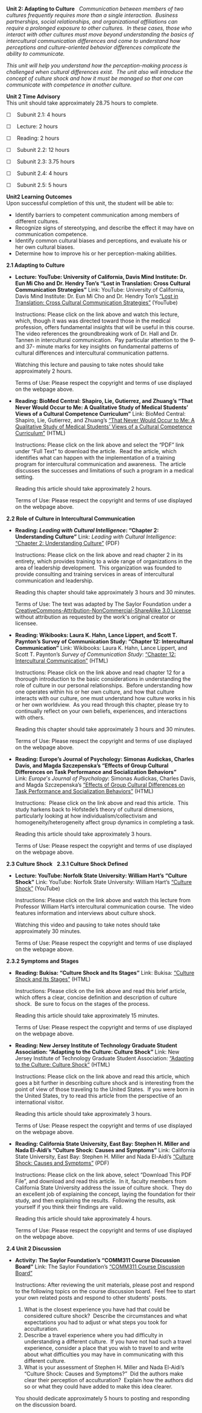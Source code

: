 **Unit 2: Adapting to Culture** <span id="2"></span> 
*Communication between members of two cultures frequently requires more
than a single interaction.  Business partnerships, social relationships,
and organizational affiliations can require a prolonged exposure to
other cultures.  In these cases, those who interact with other cultures
must move beyond understanding the basics of intercultural communication
differences and come to understand how perceptions and culture-oriented
behavior differences complicate the ability to communicate.*  
  
 *This unit will help you understand how the perception-making process
is challenged when cultural differences exist.  The unit also will
introduce the concept of culture shock and how it must be managed so
that one can communicate with competence in another culture.*

**Unit 2 Time Advisory**  
This unit should take approximately 28.75 hours to complete.  
  
  
 ☐    Subunit 2.1: 4 hours

  
 ☐    Lecture: 2 hours  
  
 ☐    Reading: 2 hours

  
 ☐    Subunit 2.2: 12 hours  
  
 ☐    Subunit 2.3: 3.75 hours  
  
 ☐    Subunit 2.4: 4 hours  
  
 ☐    Subunit 2.5: 5 hours

**Unit2 Learning Outcomes**  
Upon successful completion of this unit, the student will be able to:
-   Identify barriers to competent communication among members of
    different cultures.
-   Recognize signs of stereotyping, and describe the effect it may have
    on communication competence.
-   Identify common cultural biases and perceptions, and evaluate his or
    her own cultural biases.
-   Determine how to improve his or her perception-making abilities. 

**2.1 Adapting to Culture** <span id="2.1"></span> 
-   **Lecture: YouTube: University of California, Davis Mind Institute:
    Dr. Eun Mi Cho and Dr. Hendry Ton’s “Lost in Translation: Cross
    Cultural Communication Strategies”**
    Link: YouTube: University of California, Davis Mind Institute: Dr.
    Eun Mi Cho and Dr. Hendry Ton’s [“Lost in Translation: Cross
    Cultural Communication
    Strategies”](http://www.youtube.com/watch?v=tKo-Y0DkhDM) (YouTube)  
      
     Instructions: Please click on the link above and watch this
    lecture, which, though it was was directed toward those in the
    medical profession, offers fundamental insights that will be useful
    in this course.  The video references the groundbreaking work of Dr.
    Hall and Dr. Tannen in intercultural communication.  Pay particular
    attention to the 9- and 37- minute marks for key insights on
    fundamental patterns of cultural differences and intercultural
    communication patterns.  
      
     Watching this lecture and pausing to take notes should take
    approximately 2 hours.  
      
     Terms of Use: Please respect the copyright and terms of use
    displayed on the webpage above.

-   **Reading: BioMed Central: Shapiro, Lie, Gutierrez, and Zhuang’s
    “That Never Would Occur to Me: A Qualitative Study of Medical
    Students’ Views of a Cultural Competence Curriculum”**
    Link: BioMed Central: Shapiro, Lie, Gutierrez, and Zhuang’s [“That
    Never Would Occur to Me: A Qualitative Study of Medical Students’
    Views of a Cultural Competence
    Curriculum”](http://www.biomedcentral.com/1472-6920/6/31/) (HTML)  
      
     Instructions: Please click on the link above and select the “PDF”
    link under “Full Text” to download the article.  Read the article,
    which identifies what can happen with the implementation of a
    training program for intercultural communication and awareness.  The
    article discusses the successes and limitations of such a program in
    a medical setting.  
      
     Reading this article should take approximately 2 hours.  
      
     Terms of Use: Please respect the copyright and terms of use
    displayed on the webpage above.

**2.2 Role of Culture in Intercultural Communication** <span
id="2.2"></span> 
-   **Reading: *Leading with Cultural Intelligence*: “Chapter 2:
    Understanding Culture”**
    Link: *Leading with Cultural Intelligence*: [“Chapter 2:
    Understanding
    Culture”](https://resources.saylor.org/archived/textbooks/Leading%20with%20Cultural%20Intelligence.pdf)
    (PDF)  
      
     Instructions: Please click on the link above and read chapter 2 in
    its entirety, which provides training to a wide range of
    organizations in the area of leadership development.  This
    organization was founded to provide consulting and training services
    in areas of intercultural communication and leadership.  
      
     Reading this chapter should take approximately 3 hours and 30
    minutes.  
      
     Terms of Use: The text was adapted by The Saylor Foundation under a
    [CreativeCommons-Attribution-NonCommercial-ShareAlike 3.0
    License](http://creativecommons.org/licenses/by-nc-sa/3.0/) without
    attribution as requested by the work's original creator or licensee.

-   **Reading: Wikibooks: Laura K. Hahn, Lance Lippert, and Scott T.
    Paynton’s Survey of Communication Study: “Chapter 12: Intercultural
    Communication”**
    Link: Wikibooks: Laura K. Hahn, Lance Lippert, and Scott T.
    Paynton’s *Survey of Communication Study*: [“Chapter 12:
    Intercultural
    Communication”](http://en.wikibooks.org/wiki/Survey_of_Communication_Study/Chapter_12_-_Intercultural_Communication)
    (HTML)  
      
     Instructions: Please click on the link above and read chapter 12
    for a thorough introduction to the basic considerations in
    understanding the role of culture in our personal relationships. 
    Before understanding how one operates within his or her own culture,
    and how that culture interacts with our culture, one must understand
    how culture works in his or her own worldview.  As you read through
    this chapter, please try to continually reflect on your own beliefs,
    experiences, and interactions with others.  
      
     Reading this chapter should take approximately 3 hours and 30
    minutes.  
      
     Terms of Use: Please respect the copyright and terms of use
    displayed on the webpage above.

-   **Reading: Europe’s Journal of Psychology: Simonas Audickas, Charles
    Davis, and Magda Szczepenska’s “Effects of Group Cultural
    Differences on Task Performance and Socialization Behaviors”**
    Link: *Europe*’*s Journal of Psychology*: Simonas Audickas, Charles
    Davis, and Magda Szczepenska’s [“Effects of Group Cultural
    Differences on Task Performance and Socialization
    Behaviors”](http://ejop.psychopen.eu/article/view/315/226) (HTML)  
      
     Instructions:  Please click on the link above and read this
    article.  This study harkens back to Hofstede’s theory of cultural
    dimensions, particularly looking at how individualism/collectivism
    and homogeneity/heterogeneity affect group dynamics in completing a
    task.  
      
     Reading this article should take approximately 3 hours.  
      
     Terms of Use: Please respect the copyright and terms of use
    displayed on the webpage above.

**2.3 Culture Shock** <span id="2.3"></span> 
**2.3.1 Culture Shock Defined** <span id="2.3.1"></span> 
-   **Lecture: YouTube: Norfolk State University: William Hart’s
    “Culture Shock”**
    Link: YouTube: Norfolk State University: William Hart’s [“Culture
    Shock”](http://www.youtube.com/watch?v=RU4eZsKcbX4&feature=results_video&lr=1&ob=0) (YouTube)  
      
     Instructions: Please click on the link above and watch this lecture
    from Professor William Hart’s intercultural communication course. 
    The video features information and interviews about culture shock.  
      
     Watching this video and pausing to take notes should take
    approximately 30 minutes.  
      
     Terms of Use: Please respect the copyright and terms of use
    displayed on the webpage above.

**2.3.2 Symptoms and Stages** <span id="2.3.2"></span> 
-   **Reading: Bukisa: “Culture Shock and Its Stages”**
    Link: Bukisa: [“Culture Shock and Its
    Stages”](http://www.bukisa.com/articles/513684_culture-shock-and-its-stages)
    (HTML)  
      
     Instructions: Please click on the link above and read this brief
    article, which offers a clear, concise definition and description of
    culture shock.  Be sure to focus on the stages of the process.  
      
     Reading this article should take approximately 15 minutes.  
      
     Terms of Use: Please respect the copyright and terms of use
    displayed on the webpage above.

-   **Reading: New Jersey Institute of Technology Graduate Student
    Association: “Adapting to the Culture: Culture Shock”**
    Link: New Jersey Institute of Technology Graduate Student
    Association: [“Adapting to the Culture: Culture
    Shock”](http://gsanjit.wikispot.org/Adapting_to_the_Culture)
    (HTML)  
      
     Instructions: Please click on the link above and read this article,
    which goes a bit further in describing culture shock and is
    interesting from the point of view of those traveling to the United
    States.  If you were born in the United States, try to read this
    article from the perspective of an international visitor.  
      
     Reading this article should take approximately 3 hours.  
      
     Terms of Use: Please respect the copyright and terms of use
    displayed on the webpage above.

-   **Reading: California State University, East Bay: Stephen H. Miller
    and Nada El-Aidi’s “Culture Shock: Causes and Symptoms”**
    Link: California State University, East Bay: Stephen H. Miller and
    Nada El-Aidi’s [“Culture Shock: Causes and
    Symptoms”](http://ccsenet.org/journal/index.php/ibr/article/view/1013/984)
    (PDF)  
      
     Instructions: Please click on the link above, select “Download This
    PDF File”, and download and read this article.  In it, faculty
    members from California State University address the issue of
    culture shock.  They do an excellent job of explaining the concept,
    laying the foundation for their study, and then explaining the
    results.  Following the results, ask yourself if you think their
    findings are valid.  
      
     Reading this article should take approximately 4 hours.  
      
     Terms of Use: Please respect the copyright and terms of use
    displayed on the webpage above.

**2.4 Unit 2 Discussion** <span id="2.4"></span> 
-   **Activity: The Saylor Foundation’s “COMM311 Course Discussion
    Board”**
    Link: The Saylor Foundation’s [“COMM311 Course Discussion
    Board”](http://forums.saylor.org/forum/communications/COMM311/)  
      
     Instructions: After reviewing the unit materials, please post and
    respond to the following topics on the course discussion board. 
    Feel free to start your own related posts and respond to other
    students’ posts.  
      
     1. What is the closest experience you have had that could be
    considered culture shock?  Describe the circumstances and what
    expectations you had to adjust or what steps you took for
    acculturation.  
     2. Describe a travel experience where you had difficulty in
    understanding a different culture.  If you have not had such a
    travel experience, consider a place that you wish to travel to and
    write about what difficulties you may have in communicating with
    this different culture.  
     3. What is your assessment of Stephen H. Miller and Nada El-Aidi’s
    “Culture Shock: Causes and Symptoms?”  Did the authors make clear
    their perception of acculturation?  Explain how the authors did so
    or what they could have added to make this idea clearer.  
      
     You should dedicate approximately 5 hours to posting and responding
    on the discussion board.


